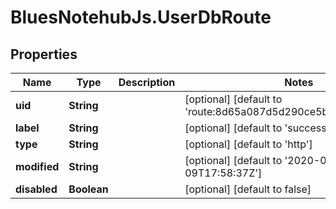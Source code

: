 # BluesNotehubJs.UserDbRoute

## Properties

Name | Type | Description | Notes
------------ | ------------- | ------------- | -------------
**uid** | **String** |  | [optional] [default to &#39;route:8d65a087d5d290ce5bdf03aeff2becc0&#39;]
**label** | **String** |  | [optional] [default to &#39;success route&#39;]
**type** | **String** |  | [optional] [default to &#39;http&#39;]
**modified** | **String** |  | [optional] [default to &#39;2020-03-09T17:58:37Z&#39;]
**disabled** | **Boolean** |  | [optional] [default to false]


